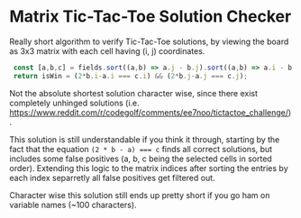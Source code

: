 # Matrix Tic-Tac-Toe Solution Checker
Really short algorithm to verify Tic-Tac-Toe solutions, by viewing the board as 3x3 matrix
with each cell having (i, j) coordinates. 

```js
 const [a,b,c] = fields.sort((a,b) => a.j - b.j).sort((a,b) => a.i - b.i)
 return isWin = (2*b.i-a.i === c.i) && (2*b.j-a.j === c.j);
```

Not the absolute shortest solution character wise, 
since there exist completely unhinged solutions 
(i.e. https://www.reddit.com/r/codegolf/comments/ee7noo/tictactoe_challenge/).

This solution is still understandable if you think it through, starting
by the fact that the equation `(2 * b - a) === c` finds all correct solutions,
but includes some false positives (a, b, c being the selected cells in sorted order).
Extending this logic to the matrix indices after sorting the entries by
each index separretly all false positives get filtered out.

Character wise this solution still ends up pretty short if you go ham on variable names (~100 characters).

